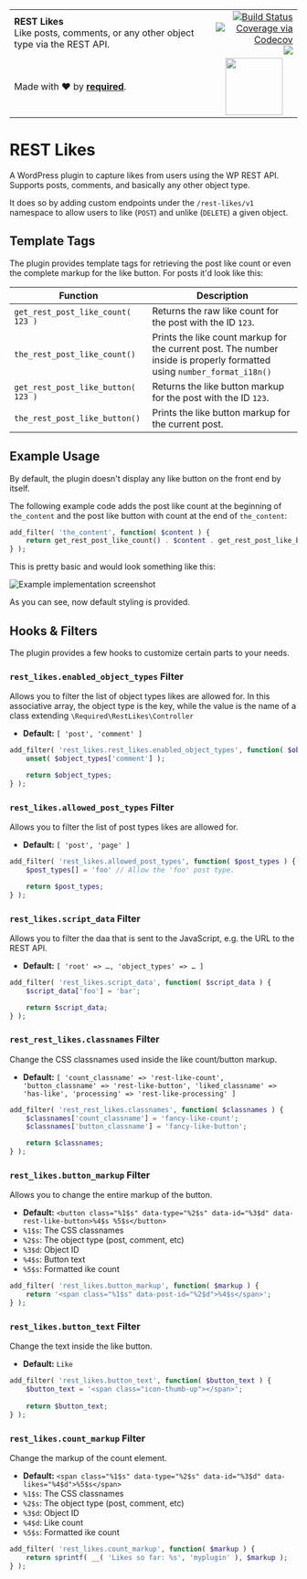 <table width="100%">
	<tr>
		<td align="left" width="70%">
			<strong>REST Likes</strong><br />
			Like posts, comments, or any other object type via the REST API.
		</td>
		<td align="right" width="30%">
			<a href="https://travis-ci.org/wearerequired/rest-likes">
				<img src="https://travis-ci.org/wearerequired/rest-likes.svg?branch=master" alt="Build Status" />
			</a>
			<br />
			<a href="https://codecov.io/gh/wearerequired/rest-likes?branch=master">
				<img src="https://codecov.io/gh/wearerequired/rest-likes/coverage.svg?branch=master" alt="Coverage via Codecov" />
			</a>
			<br />
			<a href="https://codeclimate.com/github/wearerequired/rest-likes">
				<img src="https://codeclimate.com/github/wearerequired/rest-likes/badges/gpa.svg" />
			</a>
		</td>
	</tr>
	<tr>
		<td>
			Made with ❤️ by <a href="https://required.com/"><strong>required</strong></a>.
		</td>
		<td align="center">
			<img src="https://required.com/content/themes/required-valencia/img/logo-required.svg" width="100" />
		</td>
	</tr>
</table>

# REST Likes

A WordPress plugin to capture likes from users using the WP REST API. Supports posts, comments, and basically any other object type.

It does so by adding custom endpoints under the  `/rest-likes/v1` namespace to allow users to like (`POST`) and unlike (`DELETE`) a given object.

## Template Tags

The plugin provides template tags for retrieving the post like count or even the complete markup for the like button. For posts it'd look like this:

| Function                           | Description                              |
| ---------------------------------- | ---------------------------------------- |
| `get_rest_post_like_count( 123 )`  | Returns the raw like count for the post with the ID `123`. |
| `the_rest_post_like_count()`       | Prints the like count markup for the current post. The number inside is properly formatted using `number_format_i18n()` |
| `get_rest_post_like_button( 123 )` | Returns the like button markup for the post with the ID `123`. |
| `the_rest_post_like_button()`      | Prints the like button markup for the current post. |

## Example Usage

By default, the plugin doesn't display any like button on the front end by itself.

The following example code adds the post like count at the beginning of `the_content` and the post like button with count at the end of `the_content`:

```php
add_filter( 'the_content', function( $content ) {
	return get_rest_post_like_count() . $content . get_rest_post_like_button();
} );
```

This is pretty basic and would look something like this:

![Example implementation screenshot](https://www.dropbox.com/s/y747q142g3e8zyl/Screenshot%202016-10-13%2017.58.24.png?dl=1)

As you can see, now default styling is provided.

## Hooks & Filters

The plugin provides a few hooks to customize certain parts to your needs.

### `rest_likes.enabled_object_types` Filter

Allows you to filter the list of object types likes are allowed for. In this associative array, the object type is the key, while the value is the name of a class extending `\Required\RestLikes\Controller`

* **Default:** `[ 'post', 'comment' ]`

```php
add_filter( 'rest_likes.rest_likes.enabled_object_types', function( $object_types ) {
	unset( $object_types['comment'] );

	return $object_types;
} );
```

### `rest_likes.allowed_post_types` Filter

Allows you to filter the list of post types likes are allowed for.

* **Default:** `[ 'post', 'page' ]`

```php
add_filter( 'rest_likes.allowed_post_types', function( $post_types ) {
	$post_types[] = 'foo' // Allow the 'foo' post type.

	return $post_types;
} );
```

### `rest_likes.script_data` Filter

Allows you to filter the daa that is sent to the JavaScript, e.g. the URL to the REST API.

* **Default:** `[ 'root' => …, 'object_types' => … ]`

```php
add_filter( 'rest_likes.script_data', function( $script_data ) {
	$script_data['foo'] = 'bar';

 	return $script_data;
} );
```



### `rest_rest_likes.classnames` Filter

Change the CSS classnames used inside the like count/button markup.

* **Default:** `[ 'count_classname' => 'rest-like-count', 'button_classname' => 'rest-like-button', 'liked_classname' => 'has-like', 'processing' => 'rest-like-processing' ]`

```php
add_filter( 'rest_rest_likes.classnames', function( $classnames ) {
	$classnames['count_classname'] = 'fancy-like-count';
	$classnames['button_classname'] = 'fancy-like-button';

	return $classnames;
} );
```

### `rest_likes.button_markup` Filter

Allows you to change the entire markup of the button.

- **Default:** `<button class="%1$s" data-type="%2$s" data-id="%3$d" data-rest-like-button>%4$s %5$s</button>`
- `%1$s`: The CSS classnames
- `%2$s`: The object type (post, comment, etc)
- `%3$d`: Object ID
- `%4$s`: Button text
- `%5$s`: Formatted ike count

```php
add_filter( 'rest_likes.button_markup', function( $markup ) {
	return '<span class="%1$s" data-post-id="%2$d">%4$s</span>';
} );
```

### `rest_likes.button_text` Filter

Change the text inside the like button.

* **Default:** `Like `

```php
add_filter( 'rest_likes.button_text', function( $button_text ) {
	$button_text = '<span class="icon-thumb-up"></span>';
 
	return $button_text;
} );
```

### `rest_likes.count_markup` Filter

Change the markup of the count element.

* **Default:** `<span class="%1$s" data-type="%2$s" data-id="%3$d" data-likes="%4$d">%5$s</span>`
* `%1$s`: The CSS classnames
* `%2$s`: The object type (post, comment, etc)
* `%3$d`: Object ID
* `%4$d`: Like count
* `%5$s`: Formatted ike count

```php
add_filter( 'rest_likes.count_markup', function( $markup ) {
	return sprintf( __( 'Likes so far: %s', 'myplugin' ), $markup );
} );
```